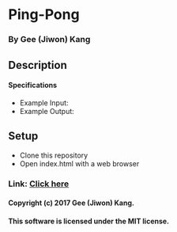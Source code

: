 # Ping-Pong

### By Gee (Jiwon) Kang

## Description



#### Specifications


* Example Input:
* Example Output:




## Setup

* Clone this repository
* Open index.html with a web browser

### Link: [Click here](https:///)

#### Copyright (c) 2017 Gee (Jiwon) Kang.
#### This software is licensed under the MIT license.

